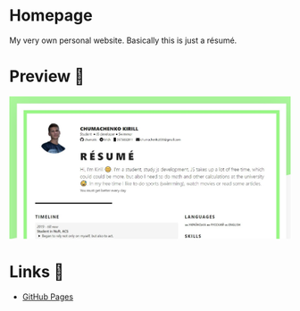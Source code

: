 # Homepage
My very own personal website. Basically this is just a résumé.

# Preview :newspaper:

![](./assets/images/ogimage.jpg)

# Links :link:

- [GitHub Pages](https://chumakk.github.io/homepage)